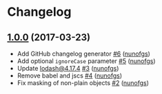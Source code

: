 # Changelog

## [1.0.0](https://github.com/seegno/mask-json/releases/tag/1.0.0) (2017-03-23)
- Add GitHub changelog generator [\#6](https://github.com/seegno/mask-json/pull/6) ([nunofgs](https://github.com/nunofgs))
- Add optional `ignoreCase` parameter [\#5](https://github.com/seegno/mask-json/pull/5) ([nunofgs](https://github.com/nunofgs))
- Update lodash@4.17.4 [\#3](https://github.com/seegno/mask-json/pull/3) ([nunofgs](https://github.com/nunofgs))
- Remove babel and jscs [\#4](https://github.com/seegno/mask-json/pull/4) ([nunofgs](https://github.com/nunofgs))
- Fix masking of non-plain objects [\#2](https://github.com/seegno/mask-json/pull/2) ([nunofgs](https://github.com/nunofgs))
